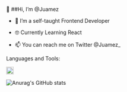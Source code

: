 👋 ##Hi, I’m @Juamez 

- 🌱 I’m a self-taught Frontend Developer

- :nerd_face: Currently Learning React

- 📫 You can reach me on Twitter @Juamez_

Languages and Tools: 

<code><img height="20" src="https://cdn.jsdelivr.net/gh/devicons/devicon/icons/html5/html5-original.svg" /></code>


![Anurag's GitHub stats](https://github-readme-stats.vercel.app/api?username=Juamez&show_icons=true&theme=synthwave)


<!---
Juamez/Juamez is a ✨ special ✨ repository because its `README.md` (this file) appears on your GitHub profile.
You can click the Preview link to take a look at your changes.


--->
